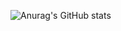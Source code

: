 ![Anurag's GitHub stats](https://github-readme-stats.vercel.app/api?username=kalinowski5&count_private=true&show_icons=true&include_all_commits=true&langs_count=true&theme=onedark)
